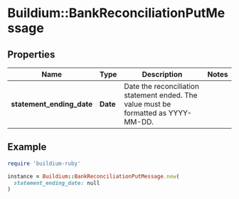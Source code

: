 # Buildium::BankReconciliationPutMessage

## Properties

| Name | Type | Description | Notes |
| ---- | ---- | ----------- | ----- |
| **statement_ending_date** | **Date** | Date the reconciliation statement ended. The value must be formatted as YYYY-MM-DD. |  |

## Example

```ruby
require 'buildium-ruby'

instance = Buildium::BankReconciliationPutMessage.new(
  statement_ending_date: null
)
```

